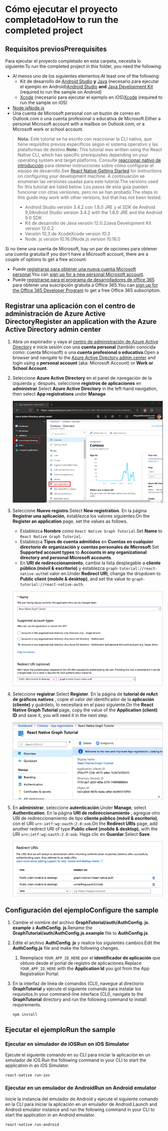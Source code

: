 # <a name="how-to-run-the-completed-project"></a><span data-ttu-id="ab7b2-101">Cómo ejecutar el proyecto completado</span><span class="sxs-lookup"><span data-stu-id="ab7b2-101">How to run the completed project</span></span>

## <a name="prerequisites"></a><span data-ttu-id="ab7b2-102">Requisitos previos</span><span class="sxs-lookup"><span data-stu-id="ab7b2-102">Prerequisites</span></span>

<span data-ttu-id="ab7b2-103">Para ejecutar el proyecto completado en esta carpeta, necesita lo siguiente:</span><span class="sxs-lookup"><span data-stu-id="ab7b2-103">To run the completed project in this folder, you need the following:</span></span>

- <span data-ttu-id="ab7b2-104">Al menos uno de los siguientes elementos:</span><span class="sxs-lookup"><span data-stu-id="ab7b2-104">At least one of the following:</span></span>
  - <span data-ttu-id="ab7b2-105">Kit de desarrollo de [Android Studio](https://developer.android.com/studio/) **y** [Java](https://jdk.java.net) (necesario para ejecutar el ejemplo en Android)</span><span class="sxs-lookup"><span data-stu-id="ab7b2-105">[Android Studio](https://developer.android.com/studio/) **and** [Java Development Kit](https://jdk.java.net) (required to run the sample on Android)</span></span>
  - <span data-ttu-id="ab7b2-106">[Xcode](https://developer.apple.com/xcode/) (necesario para ejecutar el ejemplo en iOS)</span><span class="sxs-lookup"><span data-stu-id="ab7b2-106">[Xcode](https://developer.apple.com/xcode/) (required to run the sample on iOS)</span></span>
- [<span data-ttu-id="ab7b2-107">Node.js</span><span class="sxs-lookup"><span data-stu-id="ab7b2-107">Node.js</span></span>](https://nodejs.org)
- <span data-ttu-id="ab7b2-108">Una cuenta de Microsoft personal con un buzón de correo en Outlook.com o una cuenta profesional o educativa de Microsoft.</span><span class="sxs-lookup"><span data-stu-id="ab7b2-108">Either a personal Microsoft account with a mailbox on Outlook.com, or a Microsoft work or school account.</span></span>

> <span data-ttu-id="ab7b2-109">**Nota:** Este tutorial se ha escrito con reaccionar la CLI nativa, que tiene requisitos previos específicos según el sistema operativo y las plataformas de destino.</span><span class="sxs-lookup"><span data-stu-id="ab7b2-109">**Note:** This tutorial was written using the React Native CLI, which has specific prerequisites depending on your operating system and target platforms.</span></span> <span data-ttu-id="ab7b2-110">Consulte [reaccionar nativo de introducción](https://facebook.github.io/react-native/docs/getting-started) para obtener instrucciones sobre cómo configurar el equipo de desarrollo.</span><span class="sxs-lookup"><span data-stu-id="ab7b2-110">See [React Native Getting Started](https://facebook.github.io/react-native/docs/getting-started) for instructions on configuring your development machine.</span></span> <span data-ttu-id="ab7b2-111">A continuación se enumeran las versiones usadas para este tutorial.</span><span class="sxs-lookup"><span data-stu-id="ab7b2-111">The versions used for this tutorial are listed below.</span></span> <span data-ttu-id="ab7b2-112">Los pasos de esta guía pueden funcionar con otras versiones, pero no se han probado.</span><span class="sxs-lookup"><span data-stu-id="ab7b2-112">The steps in this guide may work with other versions, but that has not been tested.</span></span>
>
> - <span data-ttu-id="ab7b2-113">Android Studio versión 3.4.2 con 1.8.0 JRE y el SDK de Android 9,0</span><span class="sxs-lookup"><span data-stu-id="ab7b2-113">Android Studio version 3.4.2 with the 1.8.0 JRE and the Android 9.0 SDK</span></span>
> - <span data-ttu-id="ab7b2-114">Kit de desarrollo de Java versión 12.0.2</span><span class="sxs-lookup"><span data-stu-id="ab7b2-114">Java Development Kit version 12.0.2</span></span>
> - <span data-ttu-id="ab7b2-115">Versión 10,3 de Xcode</span><span class="sxs-lookup"><span data-stu-id="ab7b2-115">Xcode version 10.3</span></span>
> - <span data-ttu-id="ab7b2-116">Node. js versión 10.16.0</span><span class="sxs-lookup"><span data-stu-id="ab7b2-116">Node.js version 10.16.0</span></span>

<span data-ttu-id="ab7b2-117">Si no tiene una cuenta de Microsoft, hay un par de opciones para obtener una cuenta gratuita:</span><span class="sxs-lookup"><span data-stu-id="ab7b2-117">If you don't have a Microsoft account, there are a couple of options to get a free account:</span></span>

- <span data-ttu-id="ab7b2-118">Puede [registrarse para obtener una nueva cuenta Microsoft personal](https://signup.live.com/signup?wa=wsignin1.0&rpsnv=12&ct=1454618383&rver=6.4.6456.0&wp=MBI_SSL_SHARED&wreply=https://mail.live.com/default.aspx&id=64855&cbcxt=mai&bk=1454618383&uiflavor=web&uaid=b213a65b4fdc484382b6622b3ecaa547&mkt=E-US&lc=1033&lic=1).</span><span class="sxs-lookup"><span data-stu-id="ab7b2-118">You can [sign up for a new personal Microsoft account](https://signup.live.com/signup?wa=wsignin1.0&rpsnv=12&ct=1454618383&rver=6.4.6456.0&wp=MBI_SSL_SHARED&wreply=https://mail.live.com/default.aspx&id=64855&cbcxt=mai&bk=1454618383&uiflavor=web&uaid=b213a65b4fdc484382b6622b3ecaa547&mkt=E-US&lc=1033&lic=1).</span></span>
- <span data-ttu-id="ab7b2-119">Puede [registrarse para el programa de desarrolladores de office 365](https://developer.microsoft.com/office/dev-program) para obtener una suscripción gratuita a Office 365.</span><span class="sxs-lookup"><span data-stu-id="ab7b2-119">You can [sign up for the Office 365 Developer Program](https://developer.microsoft.com/office/dev-program) to get a free Office 365 subscription.</span></span>

## <a name="register-an-application-with-the-azure-active-directory-admin-center"></a><span data-ttu-id="ab7b2-120">Registrar una aplicación con el centro de administración de Azure Active Directory</span><span class="sxs-lookup"><span data-stu-id="ab7b2-120">Register an application with the Azure Active Directory admin center</span></span>

1. <span data-ttu-id="ab7b2-121">Abra un explorador y vaya al [centro de administración de Azure Active Directory](https://aad.portal.azure.com) e inicie sesión con una **cuenta personal** (también conocida como: cuenta Microsoft) o una **cuenta profesional o educativa**.</span><span class="sxs-lookup"><span data-stu-id="ab7b2-121">Open a browser and navigate to the [Azure Active Directory admin center](https://aad.portal.azure.com) and login using a **personal account** (aka: Microsoft Account) or **Work or School Account**.</span></span>

1. <span data-ttu-id="ab7b2-122">Seleccione **Azure Active Directory** en el panel de navegación de la izquierda y, después, seleccione **registros de aplicaciones** en **administrar**.</span><span class="sxs-lookup"><span data-stu-id="ab7b2-122">Select **Azure Active Directory** in the left-hand navigation, then select **App registrations** under **Manage**.</span></span>

    ![<span data-ttu-id="ab7b2-123">Una captura de pantalla de los registros de la aplicación</span><span class="sxs-lookup"><span data-stu-id="ab7b2-123">A screenshot of the App registrations</span></span> ](/tutorial/images/aad-portal-app-registrations.png)

1. <span data-ttu-id="ab7b2-124">Seleccione **Nuevo registro**.</span><span class="sxs-lookup"><span data-stu-id="ab7b2-124">Select **New registration**.</span></span> <span data-ttu-id="ab7b2-125">En la página **Registrar una aplicación**, establezca los valores siguientes.</span><span class="sxs-lookup"><span data-stu-id="ab7b2-125">On the **Register an application** page, set the values as follows.</span></span>

    - <span data-ttu-id="ab7b2-126">Establezca **Nombre** como `React Native Graph Tutorial`.</span><span class="sxs-lookup"><span data-stu-id="ab7b2-126">Set **Name** to `React Native Graph Tutorial`.</span></span>
    - <span data-ttu-id="ab7b2-127">Establezca **Tipos de cuenta admitidos** en **Cuentas en cualquier directorio de organización y cuentas personales de Microsoft**.</span><span class="sxs-lookup"><span data-stu-id="ab7b2-127">Set **Supported account types** to **Accounts in any organizational directory and personal Microsoft accounts**.</span></span>
    - <span data-ttu-id="ab7b2-128">En **URI de redireccionamiento**, cambie la lista desplegable a **cliente público (móvil & escritorio)** y establezca `graph-tutorial://react-native-auth`el valor en.</span><span class="sxs-lookup"><span data-stu-id="ab7b2-128">Under **Redirect URI**, change the dropdown to **Public client (mobile & desktop)**, and set the value to `graph-tutorial://react-native-auth`.</span></span>

    ![Captura de pantalla de la página registrar una aplicación](/tutorial/images/aad-register-an-app.png)

1. <span data-ttu-id="ab7b2-130">Seleccione **registrar**.</span><span class="sxs-lookup"><span data-stu-id="ab7b2-130">Select **Register**.</span></span> <span data-ttu-id="ab7b2-131">En la página de **tutorial de reAct de gráficos nativos** , copie el valor del identificador de la **aplicación (cliente)** y guárdelo, lo necesitará en el paso siguiente.</span><span class="sxs-lookup"><span data-stu-id="ab7b2-131">On the **React Native Graph Tutorial** page, copy the value of the **Application (client) ID** and save it, you will need it in the next step.</span></span>

    ![Captura de pantalla del identificador de la aplicación del nuevo registro de la aplicación](/tutorial/images/aad-application-id.png)

1. <span data-ttu-id="ab7b2-133">En **administrar**, seleccione **autenticación**.</span><span class="sxs-lookup"><span data-stu-id="ab7b2-133">Under **Manage**, select **Authentication**.</span></span> <span data-ttu-id="ab7b2-134">En la página **URI de redireccionamiento** , agregue otro URI de redireccionamiento de tipo **cliente público (móvil & escritorio)**, con el URI `urn:ietf:wg:oauth:2.0:oob`.</span><span class="sxs-lookup"><span data-stu-id="ab7b2-134">On the **Redirect URIs** page, add another redirect URI of type **Public client (mobile & desktop)**, with the URI `urn:ietf:wg:oauth:2.0:oob`.</span></span> <span data-ttu-id="ab7b2-135">Haga clic en **Guardar**.</span><span class="sxs-lookup"><span data-stu-id="ab7b2-135">Select **Save**.</span></span>

    ![Captura de pantalla de la página URI de redireccionamiento](/tutorial/images/aad-redirect-uris.png)

## <a name="configure-the-sample"></a><span data-ttu-id="ab7b2-137">Configuración del ejemplo</span><span class="sxs-lookup"><span data-stu-id="ab7b2-137">Configure the sample</span></span>

1. <span data-ttu-id="ab7b2-138">Cambie el nombre del archivo **GraphTutorial/auth/AuthConfig. js. example** a **AuthConfig. js**.</span><span class="sxs-lookup"><span data-stu-id="ab7b2-138">Rename the **GraphTutorial/auth/AuthConfig.js.example** file to **AuthConfig.js**.</span></span>
1. <span data-ttu-id="ab7b2-139">Edite el archivo **AuthConfig. js** y realice los siguientes cambios.</span><span class="sxs-lookup"><span data-stu-id="ab7b2-139">Edit the **AuthConfig.js** file and make the following changes.</span></span>
    1. <span data-ttu-id="ab7b2-140">Reemplace `YOUR_APP_ID_HERE` por el **identificador de aplicación** que obtuvo desde el portal de registro de aplicaciones.</span><span class="sxs-lookup"><span data-stu-id="ab7b2-140">Replace `YOUR_APP_ID_HERE` with the **Application Id** you got from the App Registration Portal.</span></span>

1. <span data-ttu-id="ab7b2-141">En la interfaz de línea de comandos (CLI), navegue al directorio **GraphTutorial** y ejecute el siguiente comando para instalar los requisitos.</span><span class="sxs-lookup"><span data-stu-id="ab7b2-141">In your command-line interface (CLI), navigate to the **GraphTutorial** directory and run the following command to install requirements.</span></span>

    ```Shell
    npm install
    ```

## <a name="run-the-sample"></a><span data-ttu-id="ab7b2-142">Ejecutar el ejemplo</span><span class="sxs-lookup"><span data-stu-id="ab7b2-142">Run the sample</span></span>

### <a name="run-on-ios-simulator"></a><span data-ttu-id="ab7b2-143">Ejecutar en simulador de iOS</span><span class="sxs-lookup"><span data-stu-id="ab7b2-143">Run on iOS Simulator</span></span>

<span data-ttu-id="ab7b2-144">Ejecute el siguiente comando en su CLI para iniciar la aplicación en un simulador de iOS.</span><span class="sxs-lookup"><span data-stu-id="ab7b2-144">Run the following command in your CLI to start the application in an iOS Simulator.</span></span>

```Shell
react-native run-ios
```

### <a name="run-on-android-emulator"></a><span data-ttu-id="ab7b2-145">Ejecutar en un emulador de Android</span><span class="sxs-lookup"><span data-stu-id="ab7b2-145">Run on Android emulator</span></span>

<span data-ttu-id="ab7b2-146">Inicie la instancia del emulador de Android y ejecute el siguiente comando en la CLI para iniciar la aplicación en un emulador de Android.</span><span class="sxs-lookup"><span data-stu-id="ab7b2-146">Launch and Android emulator instance and run the following command in your CLI to start the application in an Android emulator.</span></span>

```Shell
react-native run-android
```
